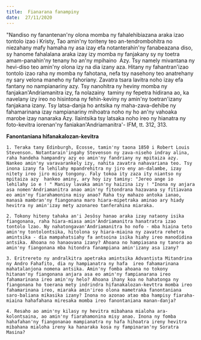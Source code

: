 ```yaml
---
title:  Fianarana fanampiny
date:  27/11/2020
---
```


"Nandiso ny fanantenan'ny olona momba ny fahalehibiazana araka izao tontolo izao i Kristy, Tao amin'ny toriteny teo an-tendrombohitra no niezahany mafy hamaha ny asa izay efa notanterahin'ny fanabeazana diso, sy hanome fahalalana araka izay izy momba ny fanjakany sy ny toetra amam-panahin'ny tenany ho an'ny mpihaino  Azy. Tsy namely mivantana ny hevi-diso teo amin'ny olona izy na dia izany aza. Hitany ny fahantran'izao tontolo izao raha ny momba ny fahotana, nefa tsy nasehony teo anatrehany ny sary velona maneho ny fahoriany. Zavatra tsara lavitra noho izay efa fantany no nampianariny azy. Tsy nanohitra ny heviny momba ny fanjakan'Andriamanitra izy, fa nolazainy  taminy ny fepetra hidirana ao, ka navelany izy ireo no hisintona ny fehin-keviny ny amin'ny toetran'izany fanjakana izany. Tsy latsa-danja ho antsika ny maha-zava-dehibe ny fahamarinana izay nampianariny mihoatra noho ny ho an'ny vahoaka marobe izay nanaraka Azy. Ilaintsika tsy latsaka noho ireo ny hianatra ny foto-kevitra iorenan'ny faniakan'Andriamanitra'- IFM, tt. 312, 313.

**Fanontaniana hifanakalozan-kevitra**

`1. Teraka tany Edinburgh, Ecosse, tamin'ny taona 1850 i Robert Louis Stevenson. Notantarain'ingahy Stevenson ny zava-niseho indray alina, raha handeha hampandry azy eo amin'ny fandriany ny mpitaiza azy. Nankeo amin'ny varavarankely izy, nahita zavatra nahavariana teo. Tsy inona izany fa lehilahy mpandrehitra ny jiro eny an-dalambe, izay nitety ireo jiro misy tongony. Faly tokoa ity zaza ity niantso ny mpitaiza azy  hankeo aminy, ary hoy izy taminy: "Jereo ange io lehilahy io e ! " Manisy lavaka amin'ny haizina izy ! "Inona ny anjara asa nomen'Andriamanitra anao amin'ny fitondrana hazavana sy fitiavana eo amin'ny fiarahamonina misy anao? Raha tsy mahazo antoka ianao, manasà mambran'ny fiangonana maro hiara-mipetraka aminao ary hiady hevitra ny amin'izay mety azonareo tanferahina miaraka.`

`2. Tokony hiteny tahaka an'i Jesôsy hanao araka izay nataony isika fiangonana, raha hiara-miasa amin'Andriamanitra hanatratra izao tontolo lzao. Ny nahatongavan'Andriamanitra ho nofo - mba hiaina teto amin'ny tontolontsika, hitolona sy hiara-miaina ny zavatra rehetra amintsika - dia mampahatsiahy fa antsoina isika hiahy ireo manodidina antsika. Ahoana no hanaovana izany? Ahoana no hampiasana ny tanora ao amin'ny fiangonana mba hitondra fanampiana amin'izany asa izany?`

`3. Eritrereto ny andralkitra apetraka amintsika Advantista Mitandrina ny Andro Fahafito, dia ny hampianatra ny hafa  ireo fahamarinana mahatalanjona nomena antsika. Amin'ny fomba ahoana no tokony hitanan'ny fiangonana anjara asa eo amin'ny fampianarana ireo fahamarinana ireo amin'ny helo? Ahoana ihany koa no hahatonga ny fiangonana ho toerana mety indrindra hifanakalozan-kevttra momba ireo fahamarinana ireo, miaraka amin'ireo olona mametraka fanontaniana saro-baliana mikasika izany? Inona no azonao atao mba hampisy fiaraha-miaina hahafahana miresaka momba ireo fanontaniana manan-danja?`

`4. Resaho ao amin'ny kilasy ny hevitra mibahana mialoha ara-kolontsaina, ao amin'ny fiarahamonina misy anao. Inona ny fomba hahafahan'ny fiangonanao mampianatra ny hafa hihoatra ireny hevitra mibahana mialoha ireny ka hanaraka kosa ny fampinaran'ny Soratra Masina?`